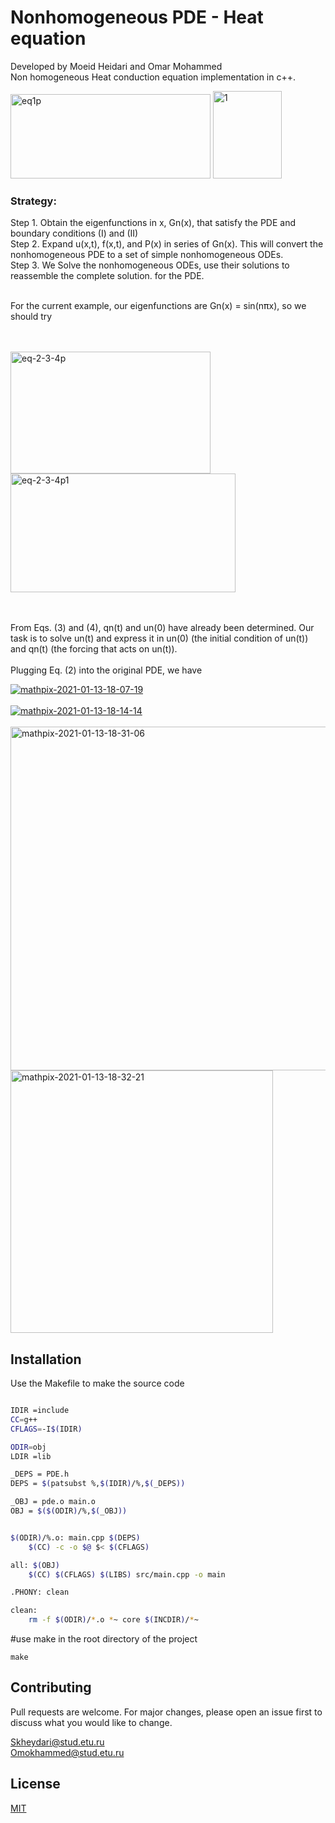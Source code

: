 # Nonhomogeneous PDE - Heat equation
Developed by Moeid Heidari and Omar Mohammed  
Non homogeneous Heat conduction equation implementation in c++.

<a href="https://imgbb.com/"><img src="https://i.ibb.co/9ZHd4x7/eq1p.png" alt="eq1p" border="0" width="320" height="135"></a>
<a href="https://imgbb.com/"><img src="https://i.ibb.co/G3M7z6G/1.png" alt="1" border="0" width="110" height="140"></a>
<h3><b>Strategy:</b> </h3>
Step 1. Obtain the eigenfunctions in x, Gn(x), that satisfy the PDE and boundary conditions (I) and (II) <br />
Step 2. Expand u(x,t), f(x,t), and P(x) in series of Gn(x). This will convert the nonhomogeneous 
PDE to a set of simple nonhomogeneous ODEs. <br />
Step 3. We Solve the nonhomogeneous ODEs, use their solutions to reassemble the complete solution.
for the PDE. <br /> <br />

For the current example, our eigenfunctions are Gn(x) = sin(n<span style='color:black'>&pi;</span>x), so we should try <br /> <br /><br />

<a href="https://imgbb.com/"><img src="https://i.ibb.co/KbSS600/eq-2-3-4p.png" alt="eq-2-3-4p" border="0" width="320" height="195"></a> 
<a href="https://ibb.co/3p6Pwhk"><img src="https://i.ibb.co/F5Zd97n/eq-2-3-4p1.png" alt="eq-2-3-4p1" border="0" width="360" height="190"></a> 

<br /><br />
From Eqs. (3) and (4), qn(t) and un(0) have already been determined. Our task is to solve un(t) and express it in
un(0) (the initial condition of un(t)) and qn(t) (the forcing that acts on un(t)). <br /><br />
Plugging Eq. (2) into the original PDE, we have

<a href="https://ibb.co/mD3vQ0Z"><img src="https://i.ibb.co/JB9xXq6/mathpix-2021-01-13-18-07-19.png" alt="mathpix-2021-01-13-18-07-19" border="0"></a><br /><br />
<a href="https://ibb.co/5jT0GGW"><img src="https://i.ibb.co/FY6rmmb/mathpix-2021-01-13-18-14-14.png" alt="mathpix-2021-01-13-18-14-14" border="0" ></a><br /><br />
<a href="https://ibb.co/S05vfMK"><img src="https://i.ibb.co/sQb3WNF/mathpix-2021-01-13-18-31-06.png" alt="mathpix-2021-01-13-18-31-06" border="0" width="550"></a><br />
<a href="https://imgbb.com/"><img src="https://i.ibb.co/TkZ87cv/mathpix-2021-01-13-18-32-21.png" alt="mathpix-2021-01-13-18-32-21" border="0" width="420"></a>
## Installation

Use the Makefile to make the source code

```bash

IDIR =include
CC=g++
CFLAGS=-I$(IDIR)

ODIR=obj
LDIR =lib

_DEPS = PDE.h
DEPS = $(patsubst %,$(IDIR)/%,$(_DEPS))

_OBJ = pde.o main.o
OBJ = $($(ODIR)/%,$(_OBJ))


$(ODIR)/%.o: main.cpp $(DEPS)
	$(CC) -c -o $@ $< $(CFLAGS)

all: $(OBJ)
	$(CC) $(CFLAGS) $(LIBS) src/main.cpp -o main

.PHONY: clean

clean:
	rm -f $(ODIR)/*.o *~ core $(INCDIR)/*~

```

#use make in the root directory of the project
```
make
```

## Contributing
Pull requests are welcome. For major changes, please open an issue first to discuss what you would like to change.

Skheydari@stud.etu.ru  
Omokhammed@stud.etu.ru

## License
[MIT](https://choosealicense.com/licenses/MIT/)
